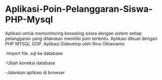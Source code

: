 # Aplikasi-Poin-Pelanggaran-Siswa-PHP-Mysql
Aplikasi untuk memonitoring konseling siswa dengan sistem setiap pelanggaran yang dilakukan memiliki poin tertentu. Aplikasi dibuat dengan PHP MYSQL OOP. Aplikasi Didevelop oleh Rino Oktavianto

-Import file .sql ke database

-Ubah koneksi database

-Jalankan aplikasi di browser
